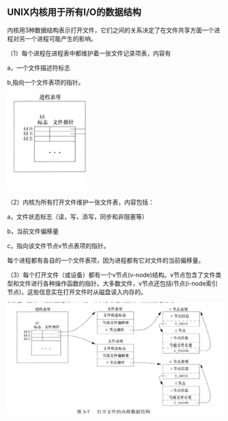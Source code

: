 ## UNIX内核用于所有I/O的数据结构

​	内核用3种数据结构表示打开文件，它们之间的关系决定了在文件共享方面一个进程对另一个进程可能产生的影响。

（1）每个进程在进程表中都维护着一张文件记录项表，内容有

a，一个文件描述符标志

b,指向一个文件表项的指针。

![image-20220330110851630](../image/image-20220330110851630.png)



（2）内核为所有打开文件维护一张文件表，内容包括：

a，文件状态标志（读，写，添写，同步和非阻塞等）

b，当前文件偏移量

c，指向该文件节点v节点表项的指针。

每个进程都有各自的一个文件表项，因为进程都有它对文件的当前偏移量。



（3）每个打开文件（或设备）都有一个v节点(v-node)结构。v节点包含了文件类型和文件进行各种操作函数的指针。大多数文件，v节点还包括i节点(i-node索引节点)，这些信息实在打开文件时从磁盘读入内存的。



![image-20220330111448171](../image/image-20220330111448171.png)

